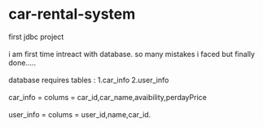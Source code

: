 # car-rental-system
first jdbc project
<br></br>
i am first time intreact with database. so many mistakes i faced but finally done.....
<br> </br>
database requires tables : 1.car_info   2.user_info <br></br>
car_info = colums = car_id,car_name,avaibility,perdayPrice<br></br>
user_info = colums = user_id,name,car_id.
